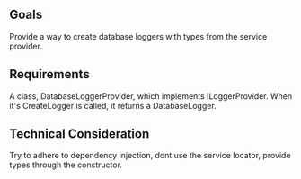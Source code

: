 ﻿## Goals
Provide a way to create database loggers with types from the service provider.

## Requirements
A class, DatabaseLoggerProvider, which implements ILoggerProvider. When it's CreateLogger is called, it returns a DatabaseLogger.

## Technical Consideration
Try to adhere to dependency injection, dont use the service locator, provide types through the constructor.